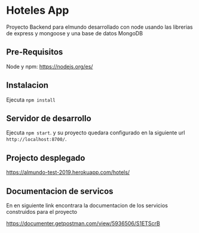 # Hoteles App

Proyecto Backend para elmundo desarrollado con node usando las librerias de express y mongoose y una base de datos MongoDB

## Pre-Requisitos

Node y npm: https://nodejs.org/es/ 

## Instalacion

Ejecuta `npm install`

## Servidor de desarrollo

Ejecuta `npm start`. y su proyecto quedara configurado en la siguiente url `http://localhost:8700/`.

## Projecto desplegado 

https://almundo-test-2019.herokuapp.com/hotels/

## Documentacion de servicos 

En en siguiente link encontrara la documentacion de los servicios construidos para el proyecto

https://documenter.getpostman.com/view/5936506/S1ETScrB
